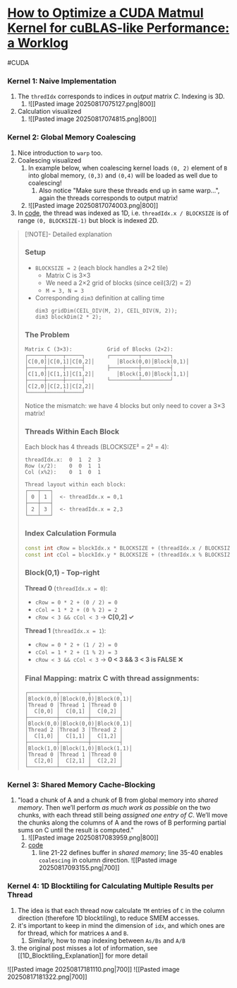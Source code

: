 # [How to Optimize a CUDA Matmul Kernel for cuBLAS-like Performance: a Worklog](https://siboehm.com/articles/22/CUDA-MMM)
#CUDA
### Kernel 1: Naive Implementation
1. The `thredIdx` corresponds to indices in *output* matrix $C$. Indexing is 3D.
	1. ![[Pasted image 20250817075127.png|800]]
2. Calculation visualized
	1. ![[Pasted image 20250817074815.png|800]]
### Kernel 2: Global Memory Coalescing
1. Nice introduction to `warp` too.
2. Coalescing visualized
	1. In example below, when coalescing kernel loads `(0, 2)` element of `B` into global memory, `(0,3)` and `(0,4)` will be loaded as well due to coalescing!
		1. Also notice "Make sure these threads end up in same warp...", again the threads corresponds to output matrix!
	2. ![[Pasted image 20250817074003.png|800]]
3. In [code](https://github.com/siboehm/SGEMM_CUDA/blob/master/src/kernels/2_kernel_global_mem_coalesce.cuh), the thread was indexed as 1D, i.e. `threadIdx.x / BLOCKSIZE` is of range `(0, BLOCKSIZE-1)` but block is indexed 2D. 
> [!NOTE]- Detailed explanation
> ### Setup
> - `BLOCKSIZE = 2` (each block handles a 2×2 tile)
> 	- Matrix C is 3×3 
> 	- We need a 2×2 grid of blocks (since ceil(3/2) = 2)
> 	- `M = 3, N = 3`
> - Corresponding `dim3` definition at calling time
> 	```
> 	dim3 gridDim(CEIL_DIV(M, 2), CEIL_DIV(N, 2));
> 	dim3 blockDim(2 * 2);
> 	```
> ### The Problem
>	```
>	Matrix C (3×3):           Grid of Blocks (2×2):
>	┌─────┬─────┬─────┐       ┌─────────┬─────────┐
>	│C[0,0]│C[0,1]│C[0,2]│       │Block(0,0)│Block(0,1)│
>	├─────┼─────┼─────┤       ├─────────┼─────────┤
>	│C[1,0]│C[1,1]│C[1,2]│       │Block(1,0)│Block(1,1)│
>	├─────┼─────┼─────┤       └─────────┴─────────┘
>	│C[2,0]│C[2,1]│C[2,2]│       
>	└─────┴─────┴─────┘       
>	```
>	Notice the mismatch: we have 4 blocks but only need to cover a 3×3 matrix!
>	
> ### Threads Within Each Block
>	Each block has 4 threads (BLOCKSIZE² = 2² = 4):
> 	```
> 	threadIdx.x:  0  1  2  3
> 	Row (x/2):    0  0  1  1  
> 	Col (x%2):    0  1  0  1
> 	
> 	Thread layout within each block:
> 	┌───┬───┐
> 	│ 0 │ 1 │  <- threadIdx.x = 0,1
> 	├───┼───┤
> 	│ 2 │ 3 │  <- threadIdx.x = 2,3  
> 	└───┴───┘
> 	```
>
> ### Index Calculation Formula
> ```cpp
> const int cRow = blockIdx.x * BLOCKSIZE + (threadIdx.x / BLOCKSIZE);
> const int cCol = blockIdx.y * BLOCKSIZE + (threadIdx.x % BLOCKSIZE);
> ```
> 
> ### Block(0,1) - Top-right
> **Thread 0** (`threadIdx.x = 0`):
> - `cRow = 0 * 2 + (0 / 2) = 0`
> - `cCol = 1 * 2 + (0 % 2) = 2`
> - `cRow < 3 && cCol < 3` → **C[0,2] ✓**
>
> **Thread 1** (`threadIdx.x = 1`):
> - `cRow = 0 * 2 + (1 / 2) = 0`
> - `cCol = 1 * 2 + (1 % 2) = 3`
> - `cRow < 3 && cCol < 3` → **0 < 3 && 3 < 3 is FALSE** ❌
> 
> ### Final Mapping: matrix C with thread assignments:
> ```
> ┌─────────┬─────────┬─────────┐
> │Block(0,0)│Block(0,0)│Block(0,1)│
> │Thread 0 │Thread 1 │Thread 0 │
> │  C[0,0] │  C[0,1] │  C[0,2] │
> ├─────────┼─────────┼─────────┤
> │Block(0,0)│Block(0,0)│Block(0,1)│
> │Thread 2 │Thread 3 │Thread 2 │
> │  C[1,0] │  C[1,1] │  C[1,2] │
> ├─────────┼─────────┼─────────┤
> │Block(1,0)│Block(1,0)│Block(1,1)│
> │Thread 0 │Thread 1 │Thread 0 │
> │  C[2,0] │  C[2,1] │  C[2,2] │
> └─────────┴─────────┴─────────┘
> ```

### Kernel 3: Shared Memory Cache-Blocking
1. "load a chunk of A and a chunk of B from global memory into *shared memory*. Then we’ll perform *as much work as possible* on the two chunks, with each thread still being *assigned one entry of C*. We’ll move the chunks along the columns of A and the rows of B performing partial sums on C until the result is computed."
	1. ![[Pasted image 20250817083959.png|800]]
	2. [code](https://github.com/siboehm/SGEMM_CUDA/blob/master/src/kernels/3_kernel_shared_mem_blocking.cuh)
		1. line 21-22 defines buffer in *shared memory*; line 35-40 enables `coalescing` in column direction. ![[Pasted image 20250817093155.png|700]]
### Kernel 4: 1D Blocktiling for Calculating Multiple Results per Thread
1. The idea is that each thread now calculate `TM` entries of `C` in the column direction (therefore 1D blocktiling), to reduce SMEM accesses.
2. it's important to keep in mind the dimension of `idx`, and which ones are for thread, which for matrices `A` and `B`.
	1. Similarly, how to map indexing between `As/Bs` and `A/B`
3. the original post misses a lot of information, see [[1D_Blocktiling_Explanation]] for more detail

![[Pasted image 20250817181110.png|700]]
![[Pasted image 20250817181322.png|700]]